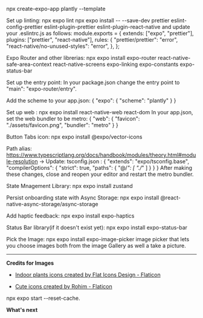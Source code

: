 npx create-expo-app plantly --template

Set up linting: 
npx expo lint
npx expo install -- --save-dev prettier eslint-config-prettier eslint-plugin-prettier eslint-plugin-react-native
and update your .eslintrc.js as follows:
module.exports = {
  extends: ["expo", "prettier"],
  plugins: ["prettier", "react-native"],
  rules: {
    "prettier/prettier": "error",
    "react-native/no-unused-styles": "error",
  },
};

Expo Router and other librerias: npx expo install expo-router react-native-safe-area-context react-native-screens expo-linking expo-constants expo-status-bar

Set up the entry point: In your package.json change the entry point to "main": "expo-router/entry".

Add the scheme to your app.json:
{
  "expo": {
    "scheme": "plantly"
  }
}

Set up web : npx expo install react-native-web react-dom
In your app.json, set the web bundler to be metro: 
{
  "web": {
    "favicon": "./assets/favicon.png",
   "bundler": "metro"
  }
}

Button Tabs icon: npx expo install @expo/vector-icons

Path alias: https://www.typescriptlang.org/docs/handbook/modules/theory.html#module-resolution -> Update: tsconfig.json :
{
   "extends": "expo/tsconfig.base",
   "compilerOptions": {
    "strict": true,
    "paths": {
      "@/*": [
        "./*"
      ]
    }
   }
 }
After making these changes, close and reopen your editor and restart the metro bundler.

State Mnagement Library: npx expo install zustand

Persist onboarding state with Async Storage: 
npx expo install @react-native-async-storage/async-storage

Add haptic feedback: npx expo install expo-haptics

Status Bar library(if it doesn't exist yet): npx expo install expo-status-bar

Pick the Image: npx expo install expo-image-picker
image picker that lets you choose images both from the image Gallery as well a take a picture.






********************************
**Credits for Images**
- <a href="https://www.flaticon.com/free-icons/indoor-plants" title="indoor plants icons">Indoor plants icons created by Flat Icons Design - Flaticon</a>

- <a href="https://www.flaticon.com/free-icons/cute" title="cute icons">Cute icons created by Rohim - Flaticon</a>

npx expo start --reset-cache.

**What's next**

